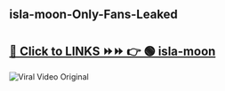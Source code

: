 
 ## isla-moon-Only-Fans-Leaked

# <h2><a href="https://clipsfans.com/isla-moon&ref=git">🔗 Click to LINKS ⏩⏩ 👉 🟢 isla-moon </a></h2>

<a href="https://clipsfans.com/isla-moon&ref=git" rel="nofollow" data-target="animated-image.originalLink"><img src="https://i.ibb.co.com/xMMVF88/686577567.gif" alt="Viral Video Original" style="max-width: 100%; display: inline-block;" data-target="animated-image.originalImage"></a>
